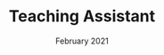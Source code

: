 ---
title: "Teaching Assistant"
collection: teaching
type: "Software Engineering"
# permalink: /teaching/2014-spring-teaching-1
venue: "Department of Computer and Data Sciences, Case Western Reserve University"
date: February 2021
location: "Cleveland, Ohio"
---